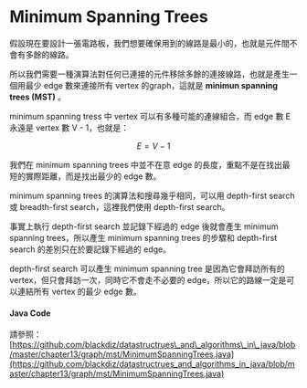 # Minimum Spanning Trees

假設現在要設計一張電路板，我們想要確保用到的線路是最小的，也就是元件間不會有多餘的線路。

所以我們需要一種演算法對任何已連接的元件移除多餘的連接線路，也就是產生一個用最少 edge 數來連接所有 vertex 的graph，這就是 **minimun spanning trees \(MST\)** 。

minimum spanning tress 中 vertex 可以有多種可能的連線組合，而 edge 數 E 永遠是 vertex 數 V - 1，也就是：

$$
E = V -1
$$

我們在 minimum spanning trees 中並不在意 edge 的長度，重點不是在找出最短的實際距離，而是找出最少的 edge 數。

minimum spanning trees 的演算法和搜尋幾乎相同，可以用 depth-first search 或 breadth-first search，這裡我們使用 depth-first search。

事實上執行 depth-first search 並記錄下經過的 edge 後就會產生 minimum spanning trees，所以產生 minimum spanning trees 的步驟和 depth-first search 的差別只在於要記錄下經過的 edge。

depth-first search 可以產生  minimum spanning tree 是因為它會拜訪所有的 vertex，但只會拜訪一次，同時它不會走不必要的 edge，所以它的路線一定是可以連結所有 vertex 的最少 edge 數。

#### Java Code

請參照：[https://github.com/blackdiz/datastructrues\_and\_algorithms\_in\_java/blob/master/chapter13/graph/mst/MinimumSpanningTrees.java](https://github.com/blackdiz/datastructrues_and_algorithms_in_java/blob/master/chapter13/graph/mst/MinimumSpanningTrees.java)

